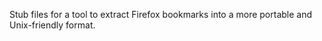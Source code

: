 
Stub files for a tool to extract Firefox bookmarks into a more portable and Unix-friendly format.

